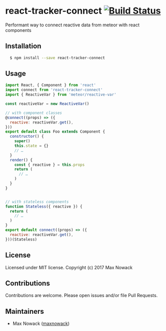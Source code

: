 # react-tracker-connect [![Build Status](https://travis-ci.org/maxnowack/react-tracker-connect.svg?branch=master)](https://travis-ci.org/maxnowack/react-tracker-connect)
Performant way to connect reactive data from meteor with react components

## Installation
````bash
  $ npm install --save react-tracker-connect
````

## Usage

````js
import React, { Component } from 'react'
import connect from 'react-tracker-connect'
import { ReactiveVar } from 'meteor/reactive-var'

const reactiveVar = new ReactiveVar()

// with component classes
@connect((props) => ({
  reactive: reactiveVar.get(),
}))
export default class Foo extends Component {
  constructor() {
    super()
    this.state = {}
    // …
  }
  render() {
    const { reactive } = this.props
    return (
      // …
    )
  }
}


// with stateless components
function Stateless({ reactive }) {
  return (
    // …
  )
}
export default connect((props) => ({
  reactive: reactiveVar.get(),
}))(Stateless)
````


## License
Licensed under MIT license. Copyright (c) 2017 Max Nowack

## Contributions
Contributions are welcome. Please open issues and/or file Pull Requests.

## Maintainers
- Max Nowack ([maxnowack](https://github.com/maxnowack))
